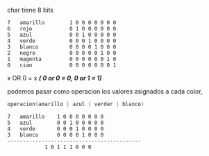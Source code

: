 char tiene 8 bits 

```
7	amarillo		1 0 0 0 0 0 0 0
6	rojo			0 1 0 0 0 0 0 0
5	azul			0 0 1 0 0 0 0 0
4	verde			0 0 0 1 0 0 0 0
3	blanco			0 0 0 0 1 0 0 0
2	negro			0 0 0 0 0 1 0 0
1	magenta			0 0 0 0 0 0 1 0
0	cian			0 0 0 0 0 0 0 1
```

x OR 0 = x ***( 0 or 0 = 0, 0 or 1 = 1)***

podemos pasar como operacion los valores asignados a cada color,

```c
operacion(amarillo | azul | verder | blanco)
```
```
7	amarillo	1 0 0 0 0 0 0 0
5	azul		0 0 1 0 0 0 0 0
4	verde		0 0 0 1 0 0 0 0
3	blanco		0 0 0 0 1 0 0 0
-------------------------------------------
			1 0 1 1 1 0 0 0
```